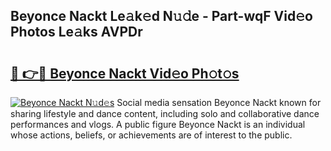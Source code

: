 ## Beyonce Nackt Le𝚊k𝚎d N𝚞𝚍e - Part-wqF Vid𝚎o Photos Le𝚊ks AVPDr

# <h2><a href="http://fb304d.evod.top/?m=Beyonce+Nackt">🔗 👉🔴 Beyonce Nackt Vid𝚎o Ph𝚘t𝚘s</a></h2>

[![Beyonce Nackt N𝚞d𝚎s](https://i.imgur.com/8V9OHl7.gif)](http://fb304d.evod.top/?m=Beyonce+Nackt)
Social media sensation Beyonce Nackt known for sharing lifestyle and dance content, including solo and collaborative dance performances and vlogs. A public figure Beyonce Nackt is an individual whose actions, beliefs, or achievements are of interest to the public. 
